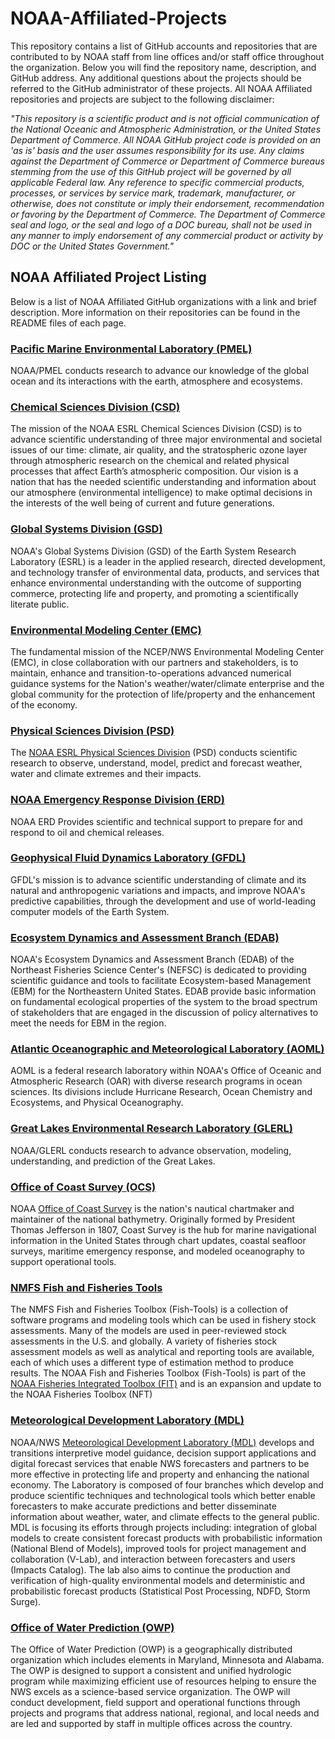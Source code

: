 # NOAA-Affiliated-Projects

This repository contains a list of GitHub accounts and repositories that are contributed to by NOAA staff from line offices and/or staff office throughout the organization. Below you will find the repository name, description, and GitHub address. Any additional questions about the projects should be referred to the GitHub administrator of these projects.  All NOAA Affiliated repositories and projects are subject to the following disclaimer:

*"This repository is a scientific product and is not official communication of the National Oceanic and Atmospheric Administration, or the United States Department of Commerce. All NOAA GitHub project code is provided on an 'as is' basis and the user assumes responsibility for its use. Any claims against the Department of Commerce or Department of Commerce bureaus stemming from the use of this GitHub project will be governed by all applicable Federal law. Any reference to specific commercial products, processes, or services by service mark, trademark, manufacturer, or otherwise, does not constitute or imply their endorsement, recommendation or favoring by the Department of Commerce. The Department of Commerce seal and logo, or the seal and logo of a DOC bureau, shall not be used in any manner to imply endorsement of any commercial product or activity by DOC or the United States Government."*




## NOAA Affiliated Project Listing

Below is a list of NOAA Affiliated GitHub organizations with a link and brief description. More information on their repositories can be found in the README files of each page.

### [Pacific Marine Environmental Laboratory (PMEL)](https://github.com/NOAA-PMEL)

NOAA/PMEL conducts research to advance our knowledge of the global ocean and its interactions with the earth, atmosphere and ecosystems.

### [Chemical Sciences Division (CSD)](https://github.com/NOAA-CSD)

The mission of the NOAA ESRL Chemical Sciences Division (CSD) is to advance scientific understanding of three major environmental and societal issues of our time: climate, air quality, and the stratospheric ozone layer through atmospheric research on the chemical and related physical processes that affect Earth’s atmospheric composition. Our vision is a nation that has the needed scientific understanding and information about our atmosphere (environmental intelligence) to make optimal decisions in the interests of the well being of current and future generations.

### [Global Systems Division (GSD)](https://github.com/NOAA-GSD)

NOAA's Global Systems Division (GSD) of the Earth System Research Laboratory (ESRL) is a leader in the applied research, directed development, and technology transfer of environmental data, products, and services that enhance environmental understanding with the outcome of supporting commerce, protecting life and property, and promoting a scientifically literate public.

### [Environmental Modeling Center (EMC)](https://github.com/NOAA-EMC)

The fundamental mission of the NCEP/NWS Environmental Modeling Center (EMC), in close collaboration with our partners and stakeholders, is to maintain, enhance and transition-to-operations advanced numerical guidance systems for the Nation's weather/water/climate enterprise and the global community for the protection of life/property and the enhancement of the economy.

### [Physical Sciences Division (PSD)](https://github.com/NOAA-PSD)

The [NOAA ESRL Physical Sciences Division](http://www.esrl.noaa.gov/psd) (PSD) conducts scientific research to observe, understand, model, predict and forecast weather, water and climate extremes and their impacts.

### [NOAA Emergency Response Division (ERD)](https://github.com/NOAA-ORR-ERD)

NOAA ERD Provides scientific and technical support to prepare for and respond to oil and chemical releases.

### [Geophysical Fluid Dynamics Laboratory (GFDL)](https://github.com/NOAA-GFDL)

GFDL's mission is to advance scientific understanding of climate and its natural and anthropogenic variations and impacts, and improve NOAA's predictive capabilities, through the development and use of world-leading computer models of the Earth System.

### [Ecosystem Dynamics and Assessment Branch (EDAB)](https://github.com/NOAA-EDAB)

NOAA's Ecosystem Dynamics and Assessment Branch (EDAB) of the Northeast Fisheries Science Center's (NEFSC) is dedicated to providing scientific guidance and tools to facilitate Ecosystem-based Management (EBM) for the Northeastern United States. EDAB provide basic information on fundamental ecological properties of the system to the broad spectrum of stakeholders that are engaged in the discussion of policy alternatives to meet the needs for EBM in the region.

### [Atlantic Oceanographic and Meteorological Laboratory (AOML)](https://github.com/NOAA-AOML)

AOML is a federal research laboratory within NOAA's Office of Oceanic and Atmospheric Research (OAR) with diverse research programs in ocean sciences. Its divisions include Hurricane Research, Ocean Chemistry and Ecosystems, and Physical Oceanography.

### [Great Lakes Environmental Research Laboratory (GLERL)](https://github.com/NOAA-GLERL)

NOAA/GLERL conducts research to advance observation, modeling, understanding, and prediction of the Great Lakes.

### [Office of Coast Survey (OCS)](https://github.com/noaa-ocs)

NOAA [Office of Coast Survey](https://nauticalcharts.noaa.gov) is the nation's nautical chartmaker and maintainer of the national bathymetry. Originally formed by President Thomas Jefferson in 1807, Coast Survey is the hub for marine navigational information in the United States through chart updates, coastal seafloor surveys, maritime emergency response, and modeled oceanography to support operational tools.

### [NMFS Fish and Fisheries Tools](https://nmfs-fish-tools.github.io/)
The NMFS Fish and Fisheries Toolbox (Fish-Tools) is a collection of software programs and modeling tools which can be used in fishery stock assessments. Many of the models are used in peer-reviewed stock assessments in the U.S. and globally. A variety of fisheries stock assessment models as well as analytical and reporting tools are available, each of which uses a different type of estimation method to produce results. The NOAA Fish and Fisheries Toolbox (Fish-Tools) is part of the [NOAA Fisheries Integrated Toolbox (FIT)](https://noaa-fisheries-integrated-toolbox.github.io/) and is an expansion and update to the NOAA Fisheries Toolbox (NFT)

### [Meteorological Development Laboratory (MDL)](https://github.com/NOAA-MDL)

NOAA/NWS [Meteorological Development Laboratory (MDL)](https://www.weather.gov/mdl) develops and transitions interpretive model guidance, decision support applications and digital forecast services that enable NWS forecasters and partners to be more effective in protecting life and property and enhancing the national economy.  The Laboratory is composed of four branches which develop and produce scientific techniques and technological tools which better enable forecasters to make accurate predictions and better disseminate information about weather, water, and climate effects to the general public. MDL is focusing its efforts through projects including: integration of global models to create consistent forecast products with probabilistic information (National Blend of Models), improved tools for project management and collaboration (V-Lab),  and interaction between forecasters and users (Impacts Catalog). The lab also aims to continue the production and verification of high-quality environmental models and deterministic and probabilistic forecast products (Statistical Post Processing, NDFD, Storm Surge). 

### [Office of Water Prediction (OWP)](https://github.com/NOAA-OWP)

The Office of Water Prediction (OWP) is a geographically distributed organization which includes elements in Maryland, Minnesota and Alabama. The OWP is designed to support a consistent and unified hydrologic program while maximizing efficient use of resources helping to ensure the NWS excels as a science-based service organization. The OWP will conduct development, field support and operational functions through projects and programs that address national, regional, and local needs and are led and supported by staff in multiple offices across the country.

